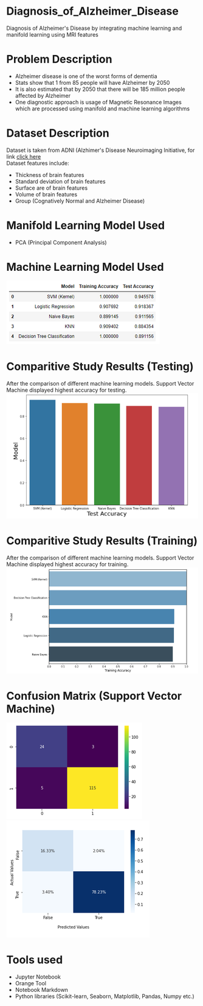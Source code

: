 # Diagnosis_of_Alzheimer_Disease
Diagnosis of Alzheimer's Disease by integrating machine learning and manifold learning using MRI features
# Problem Description
* Alzheimer disease is one of the worst forms of dementia
* Stats show that 1 from 85 people will have Alzheimer by 2050
* It is also estimated that by 2050 that there will be 185 million people affected by Alzheimer
* One diagnostic approach is usage of Magnetic Resonance Images which are processed using manifold and machine learning algorithms
# Dataset Description
Dataset is taken from ADNI (Alzhimer's Disease Neuroimaging Initiative, for link [click here](https://adni.loni.usc.edu/) <br /> 
Dataset features include:
* Thickness of brain features
* Standard deviation of brain features
* Surface are of brain features
* Volume of brain features
* Group (Cognatively Normal and Alzheimer Disease)
# Manifold Learning Model Used
* PCA (Principal Component Analysis)
# Machine Learning Model Used
![Comparing Models](imgs/Compare_Models.PNG)
# Comparitive Study Results (Testing)
After the comparison of different machine learning models. Support Vector Machine displayed highest accuracy for testing.
![Comparing Test results](imgs/Compare_Test.PNG)
# Comparitive Study Results (Training)
After the comparison of different machine learning models. Support Vector Machine displayed highest accuracy for training.
![Comparing Test results](imgs/Compare_Train.PNG)
# Confusion Matrix (Support Vector Machine)
![Confusion SVM](imgs/Confusion_SVM.PNG)
![Confusion SVM](imgs/ConfusionP_SVM.PNG)
# Tools used
* Jupyter Notebook
* Orange Tool
* Notebook Markdown
* Python libraries (Scikit-learn, Seaborn, Matplotlib, Pandas, Numpy etc.)
